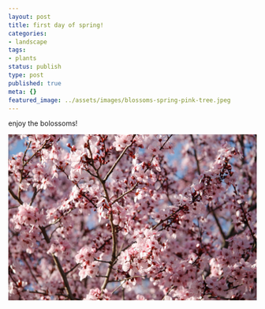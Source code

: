 ```yaml
---
layout: post
title: first day of spring!
categories:
- landscape
tags:
- plants
status: publish
type: post
published: true
meta: {}
featured_image: ../assets/images/blossoms-spring-pink-tree.jpeg
---
```

enjoy the bolossoms!


![Alt text](/assets/images/blossoms-spring-pink-tree.jpeg)
